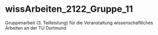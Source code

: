 # wissArbeiten_2122_Gruppe_11
Gruppenarbeit (3. Teilleistung) für die Veranstaltung wissenschaftliches Arbeiten an der TU Dortmund
